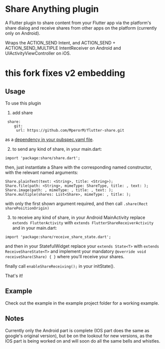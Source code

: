 # Share Anything plugin

A Flutter plugin to share content from your Flutter app via the platform's share dialog and receive shares from other apps on the platform (currently only on Android).  

Wraps the ACTION_SEND Intent, and ACTION_SEND + ACTION_SEND_MULTIPLE IntentReceiver on Android
 and UIActivityViewController on iOS.

# this fork fixes v2 embedding

## Usage

To use this plugin

1. add share
```
 share:
    git:
     url: https://github.com/MperorM/flutter-share.git
```
 as a [dependency in your pubspec.yaml file](https://flutter.io/platform-plugins/).

2. to send any kind of share, in your main.dart:
```
import 'package:share/share.dart';
```
 then, just instantiate a Share with the corresponding named constructor, with the relevant named arguments:
```
Share.plainText(text: <String>, title: <String>);
Share.file(path: <String>, mimeType: ShareType, title: , text: );
Share.image(path: , mimeType: , title: , text: );
Share.multiple(shares: List<Share>, mimeType: , title: );
```
with only the first shown argument required,
and then call `.share(Rect sharePositionOrigin)`

3. to receive any kind of share, in your Android MainActivity replace `extends FlutterActivity` with `extends FlutterShareReceiverActivity` and in your main.dart:
```
import 'package:share/receive_share_state.dart';
```
 and then in your StatefulWidget replace your `extends State<T>` with `extends ReceiveShareState<T>` and implement your mandatory `@override void receiveShare(Share) { }` where you'll receive your shares.
 
 finally call ``enableShareReceiving();`` in your initState().

That's it!

## Example

Check out the example in the example project folder for a working example.

## Notes

Currently only the Android part is complete (IOS part does the same as google's original version), but be on the lookout for new versions, as the IOS part is being worked on and will soon do all the same bells and whistles.
